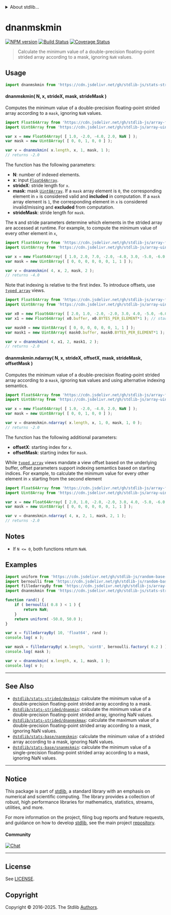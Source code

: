 <!--

@license Apache-2.0

Copyright (c) 2020 The Stdlib Authors.

Licensed under the Apache License, Version 2.0 (the "License");
you may not use this file except in compliance with the License.
You may obtain a copy of the License at

   http://www.apache.org/licenses/LICENSE-2.0

Unless required by applicable law or agreed to in writing, software
distributed under the License is distributed on an "AS IS" BASIS,
WITHOUT WARRANTIES OR CONDITIONS OF ANY KIND, either express or implied.
See the License for the specific language governing permissions and
limitations under the License.

-->

<!-- lint disable maximum-heading-length -->


<details>
  <summary>
    About stdlib...
  </summary>
  <p>We believe in a future in which the web is a preferred environment for numerical computation. To help realize this future, we've built stdlib. stdlib is a standard library, with an emphasis on numerical and scientific computation, written in JavaScript (and C) for execution in browsers and in Node.js.</p>
  <p>The library is fully decomposable, being architected in such a way that you can swap out and mix and match APIs and functionality to cater to your exact preferences and use cases.</p>
  <p>When you use stdlib, you can be absolutely certain that you are using the most thorough, rigorous, well-written, studied, documented, tested, measured, and high-quality code out there.</p>
  <p>To join us in bringing numerical computing to the web, get started by checking us out on <a href="https://github.com/stdlib-js/stdlib">GitHub</a>, and please consider <a href="https://opencollective.com/stdlib">financially supporting stdlib</a>. We greatly appreciate your continued support!</p>
</details>

# dnanmskmin

[![NPM version][npm-image]][npm-url] [![Build Status][test-image]][test-url] [![Coverage Status][coverage-image]][coverage-url] <!-- [![dependencies][dependencies-image]][dependencies-url] -->

> Calculate the minimum value of a double-precision floating-point strided array according to a mask, ignoring `NaN` values.

<section class="intro">

</section>

<!-- /.intro -->



<section class="usage">

## Usage

```javascript
import dnanmskmin from 'https://cdn.jsdelivr.net/gh/stdlib-js/stats-strided-dnanmskmin@deno/mod.js';
```

#### dnanmskmin( N, x, strideX, mask, strideMask )

Computes the minimum value of a double-precision floating-point strided array according to a `mask`, ignoring `NaN` values.

```javascript
import Float64Array from 'https://cdn.jsdelivr.net/gh/stdlib-js/array-float64@deno/mod.js';
import Uint8Array from 'https://cdn.jsdelivr.net/gh/stdlib-js/array-uint8@deno/mod.js';

var x = new Float64Array( [ 1.0, -2.0, -4.0, 2.0, NaN ] );
var mask = new Uint8Array( [ 0, 0, 1, 0, 0 ] );

var v = dnanmskmin( x.length, x, 1, mask, 1 );
// returns -2.0
```

The function has the following parameters:

-   **N**: number of indexed elements.
-   **x**: input [`Float64Array`][@stdlib/array/float64].
-   **strideX**: stride length for `x`.
-   **mask**: mask [`Uint8Array`][@stdlib/array/uint8]. If a `mask` array element is `0`, the corresponding element in `x` is considered valid and **included** in computation. If a `mask` array element is `1`, the corresponding element in `x` is considered invalid/missing and **excluded** from computation.
-   **strideMask**: stride length for `mask`.

The `N` and stride parameters determine which elements in the strided array are accessed at runtime. For example, to compute the minimum value of every other element in `x`,

```javascript
import Float64Array from 'https://cdn.jsdelivr.net/gh/stdlib-js/array-float64@deno/mod.js';
import Uint8Array from 'https://cdn.jsdelivr.net/gh/stdlib-js/array-uint8@deno/mod.js';

var x = new Float64Array( [ 1.0, 2.0, 7.0, -2.0, -4.0, 3.0, -5.0, -6.0 ] );
var mask = new Uint8Array( [ 0, 0, 0, 0, 0, 0, 1, 1 ] );

var v = dnanmskmin( 4, x, 2, mask, 2 );
// returns -4.0
```

Note that indexing is relative to the first index. To introduce offsets, use [`typed array`][mdn-typed-array] views.

<!-- eslint-disable stdlib/capitalized-comments -->

```javascript
import Float64Array from 'https://cdn.jsdelivr.net/gh/stdlib-js/array-float64@deno/mod.js';
import Uint8Array from 'https://cdn.jsdelivr.net/gh/stdlib-js/array-uint8@deno/mod.js';

var x0 = new Float64Array( [ 2.0, 1.0, -2.0, -2.0, 3.0, 4.0, -5.0, -6.0 ] );
var x1 = new Float64Array( x0.buffer, x0.BYTES_PER_ELEMENT*1 ); // start at 2nd element

var mask0 = new Uint8Array( [ 0, 0, 0, 0, 0, 0, 1, 1 ] );
var mask1 = new Uint8Array( mask0.buffer, mask0.BYTES_PER_ELEMENT*1 ); // start at 2nd element

var v = dnanmskmin( 4, x1, 2, mask1, 2 );
// returns -2.0
```

#### dnanmskmin.ndarray( N, x, strideX, offsetX, mask, strideMask, offsetMask )

Computes the minimum value of a double-precision floating-point strided array according to a `mask`, ignoring `NaN` values and using alternative indexing semantics.

```javascript
import Float64Array from 'https://cdn.jsdelivr.net/gh/stdlib-js/array-float64@deno/mod.js';
import Uint8Array from 'https://cdn.jsdelivr.net/gh/stdlib-js/array-uint8@deno/mod.js';

var x = new Float64Array( [ 1.0, -2.0, -4.0, 2.0, NaN ] );
var mask = new Uint8Array( [ 0, 0, 1, 0, 0 ] );

var v = dnanmskmin.ndarray( x.length, x, 1, 0, mask, 1, 0 );
// returns -2.0
```

The function has the following additional parameters:

-   **offsetX**: starting index for `x`.
-   **offsetMask**: starting index for `mask`.

While [`typed array`][mdn-typed-array] views mandate a view offset based on the underlying buffer, offset parameters support indexing semantics based on starting indices. For example, to calculate the minimum value for every other element in `x` starting from the second element

```javascript
import Float64Array from 'https://cdn.jsdelivr.net/gh/stdlib-js/array-float64@deno/mod.js';
import Uint8Array from 'https://cdn.jsdelivr.net/gh/stdlib-js/array-uint8@deno/mod.js';

var x = new Float64Array( [ 2.0, 1.0, -2.0, -2.0, 3.0, 4.0, -5.0, -6.0 ] );
var mask = new Uint8Array( [ 0, 0, 0, 0, 0, 0, 1, 1 ] );

var v = dnanmskmin.ndarray( 4, x, 2, 1, mask, 2, 1 );
// returns -2.0
```

</section>

<!-- /.usage -->

<section class="notes">

## Notes

-   If `N <= 0`, both functions return `NaN`.

</section>

<!-- /.notes -->

<section class="examples">

## Examples

<!-- eslint no-undef: "error" -->

```javascript
import uniform from 'https://cdn.jsdelivr.net/gh/stdlib-js/random-base-uniform@deno/mod.js';
import bernoulli from 'https://cdn.jsdelivr.net/gh/stdlib-js/random-base-bernoulli@deno/mod.js';
import filledarrayBy from 'https://cdn.jsdelivr.net/gh/stdlib-js/array-filled-by@deno/mod.js';
import dnanmskmin from 'https://cdn.jsdelivr.net/gh/stdlib-js/stats-strided-dnanmskmin@deno/mod.js';

function rand() {
    if ( bernoulli( 0.8 ) < 1 ) {
        return NaN;
    }
    return uniform( -50.0, 50.0 );
}

var x = filledarrayBy( 10, 'float64', rand );
console.log( x );

var mask = filledarrayBy( x.length, 'uint8', bernoulli.factory( 0.2 ) );
console.log( mask );

var v = dnanmskmin( x.length, x, 1, mask, 1 );
console.log( v );
```

</section>

<!-- /.examples -->

<!-- C interface documentation. -->



<section class="references">

</section>

<!-- /.references -->

<!-- Section for related `stdlib` packages. Do not manually edit this section, as it is automatically populated. -->

<section class="related">

* * *

## See Also

-   <span class="package-name">[`@stdlib/stats-strided/dmskmin`][@stdlib/stats/strided/dmskmin]</span><span class="delimiter">: </span><span class="description">calculate the minimum value of a double-precision floating-point strided array according to a mask.</span>
-   <span class="package-name">[`@stdlib/stats-strided/dnanmin`][@stdlib/stats/strided/dnanmin]</span><span class="delimiter">: </span><span class="description">calculate the minimum value of a double-precision floating-point strided array, ignoring NaN values.</span>
-   <span class="package-name">[`@stdlib/stats-strided/dnanmskmax`][@stdlib/stats/strided/dnanmskmax]</span><span class="delimiter">: </span><span class="description">calculate the maximum value of a double-precision floating-point strided array according to a mask, ignoring NaN values.</span>
-   <span class="package-name">[`@stdlib/stats-base/nanmskmin`][@stdlib/stats/base/nanmskmin]</span><span class="delimiter">: </span><span class="description">calculate the minimum value of a strided array according to a mask, ignoring NaN values.</span>
-   <span class="package-name">[`@stdlib/stats-base/snanmskmin`][@stdlib/stats/base/snanmskmin]</span><span class="delimiter">: </span><span class="description">calculate the minimum value of a single-precision floating-point strided array according to a mask, ignoring NaN values.</span>

</section>

<!-- /.related -->

<!-- Section for all links. Make sure to keep an empty line after the `section` element and another before the `/section` close. -->


<section class="main-repo" >

* * *

## Notice

This package is part of [stdlib][stdlib], a standard library with an emphasis on numerical and scientific computing. The library provides a collection of robust, high performance libraries for mathematics, statistics, streams, utilities, and more.

For more information on the project, filing bug reports and feature requests, and guidance on how to develop [stdlib][stdlib], see the main project [repository][stdlib].

#### Community

[![Chat][chat-image]][chat-url]

---

## License

See [LICENSE][stdlib-license].


## Copyright

Copyright &copy; 2016-2025. The Stdlib [Authors][stdlib-authors].

</section>

<!-- /.stdlib -->

<!-- Section for all links. Make sure to keep an empty line after the `section` element and another before the `/section` close. -->

<section class="links">

[npm-image]: http://img.shields.io/npm/v/@stdlib/stats-strided-dnanmskmin.svg
[npm-url]: https://npmjs.org/package/@stdlib/stats-strided-dnanmskmin

[test-image]: https://github.com/stdlib-js/stats-strided-dnanmskmin/actions/workflows/test.yml/badge.svg?branch=main
[test-url]: https://github.com/stdlib-js/stats-strided-dnanmskmin/actions/workflows/test.yml?query=branch:main

[coverage-image]: https://img.shields.io/codecov/c/github/stdlib-js/stats-strided-dnanmskmin/main.svg
[coverage-url]: https://codecov.io/github/stdlib-js/stats-strided-dnanmskmin?branch=main

<!--

[dependencies-image]: https://img.shields.io/david/stdlib-js/stats-strided-dnanmskmin.svg
[dependencies-url]: https://david-dm.org/stdlib-js/stats-strided-dnanmskmin/main

-->

[chat-image]: https://img.shields.io/gitter/room/stdlib-js/stdlib.svg
[chat-url]: https://app.gitter.im/#/room/#stdlib-js_stdlib:gitter.im

[stdlib]: https://github.com/stdlib-js/stdlib

[stdlib-authors]: https://github.com/stdlib-js/stdlib/graphs/contributors

[umd]: https://github.com/umdjs/umd
[es-module]: https://developer.mozilla.org/en-US/docs/Web/JavaScript/Guide/Modules

[deno-url]: https://github.com/stdlib-js/stats-strided-dnanmskmin/tree/deno
[deno-readme]: https://github.com/stdlib-js/stats-strided-dnanmskmin/blob/deno/README.md
[umd-url]: https://github.com/stdlib-js/stats-strided-dnanmskmin/tree/umd
[umd-readme]: https://github.com/stdlib-js/stats-strided-dnanmskmin/blob/umd/README.md
[esm-url]: https://github.com/stdlib-js/stats-strided-dnanmskmin/tree/esm
[esm-readme]: https://github.com/stdlib-js/stats-strided-dnanmskmin/blob/esm/README.md
[branches-url]: https://github.com/stdlib-js/stats-strided-dnanmskmin/blob/main/branches.md

[stdlib-license]: https://raw.githubusercontent.com/stdlib-js/stats-strided-dnanmskmin/main/LICENSE

[@stdlib/array/float64]: https://github.com/stdlib-js/array-float64/tree/deno

[@stdlib/array/uint8]: https://github.com/stdlib-js/array-uint8/tree/deno

[mdn-typed-array]: https://developer.mozilla.org/en-US/docs/Web/JavaScript/Reference/Global_Objects/TypedArray

<!-- <related-links> -->

[@stdlib/stats/strided/dmskmin]: https://github.com/stdlib-js/stats-strided-dmskmin/tree/deno

[@stdlib/stats/strided/dnanmin]: https://github.com/stdlib-js/stats-strided-dnanmin/tree/deno

[@stdlib/stats/strided/dnanmskmax]: https://github.com/stdlib-js/stats-strided-dnanmskmax/tree/deno

[@stdlib/stats/base/nanmskmin]: https://github.com/stdlib-js/stats-base-nanmskmin/tree/deno

[@stdlib/stats/base/snanmskmin]: https://github.com/stdlib-js/stats-base-snanmskmin/tree/deno

<!-- </related-links> -->

</section>

<!-- /.links -->
